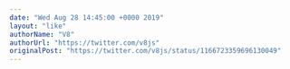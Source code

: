 ```yaml
---
date: "Wed Aug 28 14:45:00 +0000 2019"
layout: "like"
authorName: "V8"
authorUrl: "https://twitter.com/v8js"
originalPost: "https://twitter.com/v8js/status/1166723359696130049"
---
```

